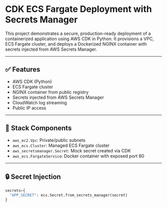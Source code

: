 # CDK ECS Fargate Deployment with Secrets Manager

This project demonstrates a secure, production-ready deployment of a containerized application using AWS CDK in Python. It provisions a VPC, ECS Fargate cluster, and deploys a Dockerized NGINX container with secrets injected from AWS Secrets Manager.

---

## ✅ Features

- AWS CDK (Python)
- ECS Fargate cluster
- NGINX container from public registry
- Secrets injected from AWS Secrets Manager
- CloudWatch log streaming
- Public IP access

---

## 🧱 Stack Components

- `aws_ec2.Vpc`: Private/public subnets
- `aws_ecs.Cluster`: Managed ECS Fargate cluster
- `aws_secretsmanager.Secret`: Mock secret created via CDK
- `aws_ecs.FargateService`: Docker container with exposed port 80

---

## 🔒 Secret Injection

```python
secrets={
  "APP_SECRET": ecs.Secret.from_secrets_manager(secret)
}


